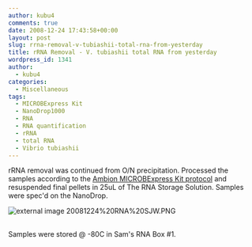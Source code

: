 ```yaml
---
author: kubu4
comments: true
date: 2008-12-24 17:43:58+00:00
layout: post
slug: rrna-removal-v-tubiashii-total-rna-from-yesterday
title: rRNA Removal - V. tubiashii total RNA from yesterday
wordpress_id: 1341
author:
  - kubu4
categories:
  - Miscellaneous
tags:
  - MICROBExpress Kit
  - NanoDrop1000
  - RNA
  - RNA quantification
  - rRNA
  - total RNA
  - Vibrio tubiashii
---
```


rRNA removal was continued from O/N precipitation. Processed the samples according to the [Ambion MICROBExpress Kit protocol](https://aquacul4.fish.washington.edu/Protocols:Information%20Sheets/Commercial%20Protocols:Manuals/Ambion%20-%20MICROBexpress%20bacterial%20mRNA%20kit.pdf) and resuspended final pellets in 25uL of The RNA Storage Solution. Samples were spec'd on the NanoDrop.

![external image 20081224%20RNA%20SJW.PNG](https://eagle.fish.washington.edu/Arabidopsis/RNA%20Spec%20Readings/20081224%20RNA%20SJW.PNG)



## 



Samples were stored @ -80C in Sam's RNA Box #1.
